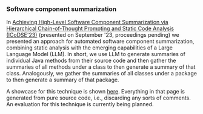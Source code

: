 ### Software component summarization

In [Achieving High-Level Software Component Summarization via Hierarchical Chain-of-Thought Prompting and Static Code Analysis (ICoDSE'23)](/rukmono-icodse23.pdf) (presented on September '23, proceedings pending) we presented an approach for automated software component summarization, combining static analysis with the emerging capabilities of a Large Language Model (LLM). In short, we use LLM to generate summaries of individual Java methods from their source code and then gather the summaries of all methods under a class to then generate a summary of that class. Analogously, we gather the summaries of all classes under a package to then generate a summary of that package.

A showcase for this technique is shown [here](/jhotdraw-summaries.md). Everything in that page is generated from pure source code, i.e., discarding any sorts of comments. An evaluation for this technique is currently being planned.

